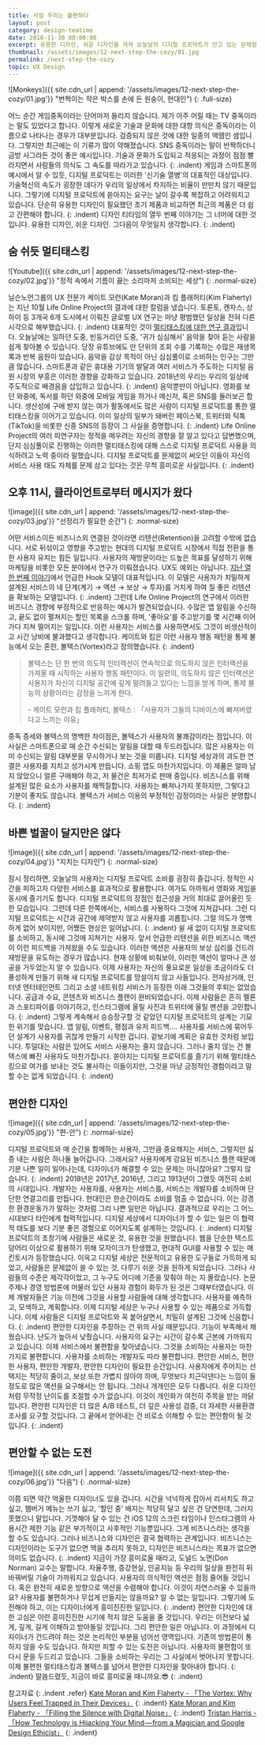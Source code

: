 ```yaml
---
title: 사실 우리는 불편하다
layout: post
category: design-teatime
date: 2018-11-30 00:00:00
excerpt: 유용한 디자인, 쉬운 디자인을 겨쳐 오늘날의 디지털 프로덕트가 안고 있는 문제점을 편안한 디자인이 해결책이 됩니다.
thumbnail: /assets/images/12-next-step-the-cozy/01.jpg
permalink: /next-step-the-cozy
topic: UX Design
---
```


![Monkeys]({{ site.cdn_url | append: '/assets/images/12-next-step-the-cozy/01.jpg'}} "번쩍이는 작은 박스를 손에 든 원숭이, 현대인")
{: .full-size}

어느 순간 게임중독이라는 단어마저 들리지 않습니다. 제가 아주 어릴 때는 TV 중독이라는 말도 있었다고 합니다. 이렇게 새로운 기술과 문화에 대한 대항 의식은 중독이라는 이름으로 나타나는 경우가 대부분입니다. 검증되지 않은 것에 대한 일종의 액땜인 셈입니다. 그렇지만 최근에는 이 기류가 많이 약해졌습니다. SNS 중독이라는 말이 반짝하더니 금방 사그라든 것이 좋은 예시입니다. 기술과 문화가 도입되고 적응되는 과정이 점점 빨라지면서 사람들의 의식도 그 속도를 따라가고 있습니다.
{: .indent}
게임과 스마트폰의 예시에서 알 수 있듯, 디지털 프로덕트는 이러한 '신기술 열병'의 대표적인 대상입니다. 기술혁신의 속도가 굉장한 데다가 우리의 일상에서 차지하는 비율이 만만치 않기 때문입니다. 그렇기에 디지털 프로덕트에 쏟아지는 요구는 날이 갈수록 복잡하고 어려워지고 있습니다. 단순히 유용한 디자인이 필요했던 초기 제품과 비교하면 최근의 제품은 더 쉽고 간편해야 합니다.
{: .indent}
디자인 티타임의 열두 번째 이야기는 그 너머에 대한 것입니다. 유용한 디자인, 쉬운 디자인. 그다음이 무엇일지 생각합니다.
{: .indent}

## 숨 쉬듯 멀티태스킹

![Youtube]({{ site.cdn_url | append: '/assets/images/12-next-step-the-cozy/02.jpg'}} "정적 속에서 기름이 끓는 소리마저 소비되는 세상")
{: .normal-size}

닐슨노먼그룹의 UX 전문가 케이트 모런(Kate Moran)과 킴 플래허티(Kim Flaherty)는 지난 10월 Life Online Project의 결과에 대한 칼럼을 냈습니다. 토론토, 캔자스, 상하이 등 3개국 6개 도시에서 이뤄진 글로벌 UX 연구는 마냥 평범했던 일상을 전혀 다른 시각으로 해부했습니다.
{: .indent}
대표적인 것이 [멀티태스킹에 대한 연구 결과](https://www.nngroup.com/articles/filling-silence-digital-noise/)입니다. 오늘날에는 일하던 도중, 빈둥거리던 도중, '귀가 심심해서' 음악을 찾아 듣는 사람을 쉽게 찾아볼 수 있습니다. 당장 유튜브에도 만 단위의 조회 수를 기록하는 수많은 재생목록과 반복 음원이 있습니다. 음악을 감상 목적이 아닌 심심풀이로 소비하는 인구는 그만큼 많습니다. 스마트폰과 같은 휴대용 기기의 발달과 여러 서비스가 주도하는 디지털 음원 시장의 부흥은 이러한 경향을 강화하고 있습니다. 2018년의 우리는 우리의 일상에 주도적으로 배경음을 삽입하고 있습니다.
{: .indent}
음악뿐만이 아닙니다. 영화를 보던 와중에, 독서를 하던 와중에 모바일 게임을 하거나 메신저, 혹은 SNS를 둘러보곤 합니다. 생산성에 구애 받지 않는 여가 활동에서도 많은 사람이 디지털 프로덕트를 통한 멀티태스킹을 이어가고 있습니다. 이미 일상의 일부가 돼버린 페이스북, 트위터와 틱톡(TikTok)을 비롯한 신종 SNS의 등장이 그 사실을 증명합니다.
{: .indent}
Life Online Project의 여러 피연구자는 정적을 메우려는 자신의 경향을 잘 알고 있다고 답변했으며, 단지 심심풀이로 진행하는 이러한 멀티태스킹에 대해 스스로 디지털 프로덕트 사용을 의식하려고 노력 중이라 말했습니다. 디지털 프로덕트를 문제없이 써오던 이들이 자신의 서비스 사용 태도 자체를 문제 삼고 있다는 것은 무척 흥미로운 사실입니다.
{: .indent}

## 오후 11시, 클라이언트로부터 메시지가 왔다

![image]({{ site.cdn_url | append: '/assets/images/12-next-step-the-cozy/03.jpg'}} "선정리가 필요한 순간")
{: .normal-size}

어떤 서비스이든 비즈니스외 연결된 것이라면 리텐션(Retention)을 고려할 수밖에 없습니다. 서로 뒤섞이고 영향을 주고받는 현대의 디지털 프로덕트 시장에서 직접 전환을 통한 사용자 유치는 힘든 일입니다. 사용자의 재방문이라는 드높은 목표를 달성하기 위해 마케팅을 비롯한 모든 분야에서 연구가 이뤄졌습니다. UX도 예외는 아닙니다. [지난 열한 번째 이야기](https://dewberry9.github.io/talk-with-microcopy)에서 언급한 Hook 모델이 대표적입니다. 이 모델은 사용자가 치밀하게 설계된 서비스의 네 단계(계기 → 액션 → 보상 → 투자)를 거치게 하여 질 좋은 리텐션을 확보하는 모델입니다.
{: .indent}
그런데 Life Online Project의 연구에서 이러한 비즈니스 경향에 부정적으로 반응하는 예시가 발견되었습니다. 수많은 앱 알림을 수신하고, 끝도 없이 펼쳐지는 할인 목록을 스크롤 하며, '좋아요'를 주고받기를 몇 시간째 이어가다 지쳐 떨어지는 일입니다. 이런 사용자는 서비스를 사용하면서도 그것이 비생산적이고 시간 낭비에 불과했다고 생각합니다. 케이트와 킴은 이런 사용자 행동 패턴을 통제 불능에서 오는 혼란, 볼텍스(Vortex)라고 정의했습니다.
{: .indent}

> 볼텍스는 단 한 번의 의도적 인터랙션이 연속적으로 의도하지 않은 인터랙션을 가져올 때 시작하는 사용자 행동 패턴이다. 이 일련의, 의도하지 않은 인터랙션은 사용자가 자신이 디지털 공간에 깊게 말려들고 있다는 느낌을 받게 하며, 통제 불능의 상황이라는 감정을 느끼게 한다.
>
> -&nbsp;케이트 모런과 킴 플래허티, 볼텍스 : 「사용자가 그들의 디바이스에 빠져버렸다고 느끼는 이유」

중독 증세와 볼텍스의 명백한 차이점은, 볼텍스가 사용자의 불쾌감이라는 점입니다. 이 사실은 스마트폰으로 매 순간 수신되는 알림을 대할 때 두드러집니다. 많은 사용자는 이미 수신되는 알림 대부분을 무시하거나 보는 것을 미룹니다. 디지털 세상과의 과도한 연결은 사용자를 지치고 성가시게 만듭니다. 쇼핑 앱도 마찬가지입니다. 이 제품은 얼마 남지 않았으니 얼른 구매해야 하고, 저 물건은 최저가로 판매 중입니다. 비즈니스를 위해 설계된 많은 요소가 사용자를 채찍질합니다. 사용자는 빠져나가지 못하지만, 그렇다고 기분이 좋지도 않습니다. 볼텍스가 서비스 이용의 부정적인 감정이라는 사실은 분명합니다.
{: .indent}

## 바쁜 벌꿀이 달지만은 않다

![image]({{ site.cdn_url | append: '/assets/images/12-next-step-the-cozy/04.jpg'}} "지치는 디자인")
{: .normal-size}

잠시 정리하면, 오늘날의 사용자는 디지털 프로덕트 소비를 굉장히 즐깁니다. 정적인 시간을 피하고자 다양한 서비스를 효과적으로 활용합니다. 여가도 아까워서 영화와 게임을 동시에 즐기기도 합니다. 디지털 프로덕트의 장점인 접근성을 거의 최대로 끌어올린 듯한 모습입니다. 그런데 다른 한쪽에서는, 서비스를 사용하다 그것에 지쳐갑니다. 그런 디지털 프로덕트는 시간과 공간에 제약받지 않고 사용자를 괴롭힙니다. 그럴 의도가 명백하게 없어 보이지만, 어쨌든 현상은 일어납니다.
{: .indent}
쉴 새 없이 디지털 프로덕트를 소비하고, 동시에 그것에 지쳐가는 사용자. 앞서 언급한 리텐션을 위한 비즈니스 액션이 이런 피드백을 가져왔을 수도 있습니다. 이러한 액션은 사용자의 보상 심리를 건드려 재방문을 유도하는 경우가 많습니다. 현재 상황에 비춰보아, 이러한 액션이 얼마나 큰 성공을 거두었는지 알 수 있습니다. 이제 사용자는 자신의 풍요로운 일상을 조금이라도 더 풍성하게 만들기 위해 새 디지털 프로덕트를 망설이지 않고 사들입니다. 전자상거래, 인터넷 엔터테인먼트 그리고 소셜 네트워킹 서비스가 등장한 이래 그것들의 후퇴는 없었습니다. 공급과 수요, 콘텐츠와 비즈니스 플랜이 완비되었습니다. 이제 사람들은 흔히 멜론과 스포티파이를 이야기하고, 인스타그램에 올릴 사진과 트위터에 올릴 맨션을 고민합니다.
{: .indent}
그렇게 계속해서 승승장구할 것 같았던 디지털 프로덕트의 설계는 기묘한 위기를 맞습니다. 앱 알림, 이벤트, 평점과 유저 피드백…. 사용자를 서비스에 묶어두던 설계가 사용자를 귀찮게 만들기 시작한 겁니다. 겉보기에 계획은 유효한 것처럼 보입니다. 투덜대는 사람은 있어도 서비스 사용자는 줄지 않습니다. 그러나 줄지 않는 건 볼텍스에 빠진 사용자도 마찬가집니다. 쏟아지는 디지털 프로덕트를 즐기기 위해 멀티태스킹으로 여가를 보내는 것도 불사하는 이들이지만, 그것을 마냥 긍정적인 경험이라고 말할 수는 없게 되었습니다.
{: .indent}

## 편안한 디자인

![image]({{ site.cdn_url | append: '/assets/images/12-next-step-the-cozy/05.jpg'}} "편-안")
{: .normal-size}

디지털 프로덕트와 매 순간을 함께하는 사용자, 그만큼 중요해지는 서비스, 그렇지만 싫증 내는 사람은 하나둘 늘어갑니다. 그래서요? 사용자에게 강요된 비즈니스 플랜 때문에 기분 나쁜 일이 일어나는데, 디자이너가 해결할 수 있는 문제는 아니잖아요? 그렇지 않습니다.
{: .indent}
2018년은 2017년, 2016년, 그리고 1913년이 그랬듯 여전히 소비의 시대입니다. 개발자는 사용자를, 사용자는 서비스를, 서비스는 개발자를 소비하며 단단한 연결고리를 만듭니다. 현대인은 한순간이라도 소비를 멈출 수 없습니다. 이는 강경한 환경운동가가 말하는 것처럼 그리 나쁜 일만은 아닙니다. 결과적으로 우리는 그 어느 시대보다 타인에게 협력적입니다. 디지털 세상에서 디자이너가 할 수 있는 일은 이 협력적 태도를 보다 기분 좋은 경험으로 이어지도록 설계하는 것입니다.
{: .indent}
디지털 프로덕트의 초창기에 사람들은 새로운 것, 유용한 것을 원했습니다. 웹을 단순한 텍스트 덩어리 이상으로 활용하기 위해 모자이크가 탄생했고, 현대적 GUI를 사용할 수 있는 매킨토시가 등장했습니다. 이윽고 디지털 세상은 전문적이고 유용한 도구들로 가득하게 되었고, 사람들은 문제없이 쓸 수 있는 것, 다루기 쉬운 것을 원하게 되었습니다. 그러나 사람들의 수준은 제각각이었고, 그 누구도 어디에 기준을 맞춰야 하는 지 몰랐습니다. 논문 주제나 경영 방법론에 머물러 있던 사용자 경험이 화두가 된 것은 그때부터였습니다. 이제 개발자들은 기능 이전에 그것을 사용할 사람들에 대해 생각합니다. 사용자를 예측하고, 모색하고, 계획합니다. 이제 디지털 세상은 누구나 사용할 수 있는 제품으로 가득합니다. 이제 사람들은 디지털 프로덕트와 꼭 붙어살면서, 치밀히 설계된 그것에 신음합니다.
{: .indent}
편안한 디자인을 주장하는 건 위의 사실 때문입니다. 기능이 부족해서 채웠습니다. 난도가 높아서 낮췄습니다. 사용자의 요구는 시간이 갈수록 근본에 가까워지고 있습니다. 이제 서비스에서 불편함을 찾아냈습니다. 그것을 소비하는 사용자는 마찬가지로 불편합니다. 사용자를 소비하는 개발자도 따라 불편합니다. 편안한 서비스, 편안한 사용자, 편안한 개발자, 편안한 디자인이 필요한 순간입니다. 사용자에게 주어지는 선택지는 적당히 줄이고, 보상 또한 가볍지 않아야 하며, 무엇보다 치근덕댄다는 느낌이 들 정도로 많은 액션을 요구해서는 안 됩니다. 그러나 개개인은 모두 다릅니다. 쉬운 디자인처럼 무작정 난이도를 조절할 수가 없습니다. 이것이 개인화가 여전히 주목을 받는 까닭입니다. 편안한 디자인은 더 많은 A/B 테스트, 더 깊은 사용성 검증, 더 자세한 사용환경 조사를 요구할 것입니다. 그 끝에서 얻어내는 건 비로소 이해할 수 있는 편안함이 될 것입니다.
{: .indent}

## 편안할 수 없는 도전

![image]({{ site.cdn_url | append: '/assets/images/12-next-step-the-cozy/06.jpg'}} "다음")
{: .normal-size}

이쯤 되면 약간 억울한 디자이너도 있을 겁니다. 시간을 넉넉하게 잡아서 리서치도 하고 싶고, 햄버거 메뉴는 쓰기 싫고, '할인 중' 배지는 적당히 달고 싶은 건 당연한데, 그러지 못했으니 말입니다. 기껏해야 달 수 있는 건 iOS 12의 스크린 타임이나 인스타그램의 사용시간 제한 기능 같은 부가적이고 사후적인 기능뿐입니다. 그게 비즈니스라는 생각을 할 수도 있습니다. 그러나 비즈니스와 디자인은 결국 협력하는 관계입니다. 비즈니스는 디자인이라는 도구가 없으면 맥을 추리지 못하고, 디자인은 비즈니스라는 목표가 없으면 의미도 없습니다.
{: .indent}
지금이 가장 흥미로울 때라고, 도널드 노먼(Don Norman) 교수는 말합니다. 자율주행, 증강현실, 인공지능 등 우리의 일상을 완전히 뒤바꿔버릴 기술이 가까워지고 있습니다. 사용자의 의식적인 액션은 점점 줄어들 것입니다. 혹은 완전히 새로운 방향으로 액션을 수렴해야 합니다. 이것이 자연스러울 수 있을까요? 사용자를 불편하거나 무섭게 만들지는 않을까요? 알 수 없는 일입니다. 그렇기에 도전해야 하고, 이는 디자이너에게 흥미진진한 일입니다.
{: .indent}
편안한 디자인에 대한 고심은 이런 흥미진진한 시기에 적지 않은 도움을 줄 것입니다. 우리는 이전보다 넓게, 깊게, 길게 이해하고 받아들일 것입니다. 그리 편안한 일은 아닙니다. 이 과정에서 디자이너가 건드려야 하는 것은 논리적인 부분을 넘어선 영역입니다. 기존의 방법론이 통하지 않을 수도 있습니다. 하지만 피할 수 있는 도전은 아닙니다. 사용자의 불편함이 또다시 문을 두드리고 있습니다. 그들을 소비하는 우리는 그 사실에서 벗어나지 못합니다. 이제 불편한 멀티태스킹과 볼텍스를 넘어서 편안한 디자인을 찾아내야 합니다.
{: .indent}
말씀드렸듯, 지금이 바로 흥미로울 때니까요.😎
{: .indent}

참고자료
{: .indent .refer}
[Kate Moran and Kim Flaherty - 「The Vortex: Why Users Feel Trapped in Their Devices」](https://www.nngroup.com/articles/device-vortex/)
{: .indent}
[Kate Moran and Kim Flaherty - 「Filling the Silence with Digital Noise」](https://www.nngroup.com/articles/filling-silence-digital-noise/)
{: .indent}
[Tristan Harris - 「How Technology is Hijacking Your Mind — from a Magician and Google Design Ethicist」](https://medium.com/thrive-global/how-technology-hijacks-peoples-minds-from-a-magician-and-google-s-design-ethicist-56d62ef5edf3)
{: .indent}